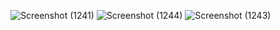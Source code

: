 ![Screenshot (1241)](https://user-images.githubusercontent.com/83947709/221339076-7f87d345-b38d-4b6b-bd39-5452f7a96284.png)
![Screenshot (1244)](https://user-images.githubusercontent.com/83947709/221339208-95fcf086-4cf4-4a73-ad90-78234ebb168b.png)
![Screenshot (1243)](https://user-images.githubusercontent.com/83947709/221339233-157eae0f-efbd-4c45-8476-9b3f945b7159.png)
